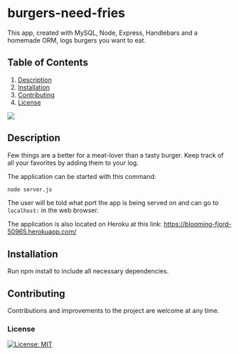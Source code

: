 # burgers-need-fries
This app, created with MySQL, Node, Express, Handlebars and a homemade ORM, logs burgers you want to eat. 
## Table of Contents
1. [Description](#description)
2. [Installation](#installation)
3. [Contributing](#contributing)
4. [License](#license)

![](assets/img/BringMeMyBurger.gif.gif)

## Description
Few things are a better for a meat-lover than a tasty burger. Keep track of all your favorites by adding them to your log. 

The application can be started with this command:

```sh
node server.js
```

The user will be told what port the app is being served on and can go to `localhost:` in the web browser.

The application is also located on Heroku at this link:
https://blooming-fjord-50965.herokuapp.com/


## Installation

Run npm install to include all necessary dependencies.

## Contributing

Contributions and improvements to the project are welcome at any time. 

### License
[![License: MIT](https://img.shields.io/badge/License-MIT-yellow.svg)](https://opensource.org/licenses/MIT)
